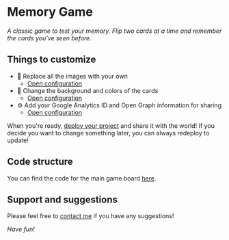 # Memory Game

*A classic game to test your memory. Flip two cards at a time and remember the cards you've seen before.*

## Things to customize
- 💎 Replace all the images with your own
    * [Open configuration](#~/.koji/images.json!visual)
- 💅 Change the background and colors of the cards
    * [Open configuration](#~/.koji/style.json!visual)
- ⚙️ Add your Google Analytics ID and Open Graph information for sharing
    * [Open configuration](#~/.koji/metadata.json!visual)

When you're ready, [deploy your project](#~/.koji/deploy.json!visual) and share it with the world! If you decide you want to change something later, you can always redeploy to update!

## Code structure
You can find the code for the main game board [here](#~/frontend/pages/GamePage/index.js).

## Support and suggestions
Please feel free to [contact me](https://gokoji.com/profile/jones) if you have any suggestions!

*Have fun!*

